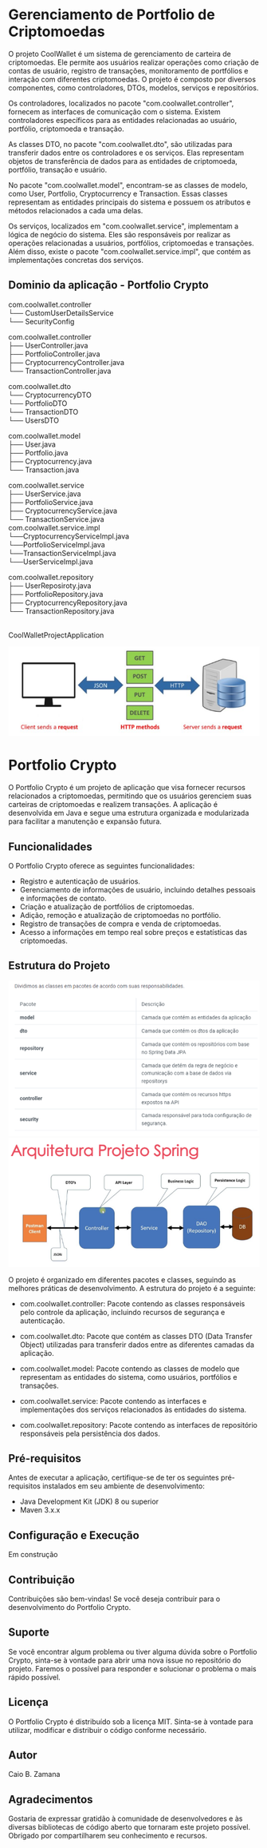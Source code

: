 # Gerenciamento de Portfolio de Criptomoedas

O projeto CoolWallet é um sistema de gerenciamento de carteira de criptomoedas. Ele permite aos usuários realizar operações como criação de contas de usuário, registro de transações, monitoramento de portfólios e interação com diferentes criptomoedas. O projeto é composto por diversos componentes, como controladores, DTOs, modelos, serviços e repositórios.

Os controladores, localizados no pacote "com.coolwallet.controller", fornecem as interfaces de comunicação com o sistema. Existem controladores específicos para as entidades relacionadas ao usuário, portfólio, criptomoeda e transação.

As classes DTO, no pacote "com.coolwallet.dto", são utilizadas para transferir dados entre os controladores e os serviços. Elas representam objetos de transferência de dados para as entidades de criptomoeda, portfólio, transação e usuário.

No pacote "com.coolwallet.model", encontram-se as classes de modelo, como User, Portfolio, Cryptocurrency e Transaction. Essas classes representam as entidades principais do sistema e possuem os atributos e métodos relacionados a cada uma delas.

Os serviços, localizados em "com.coolwallet.service", implementam a lógica de negócio do sistema. Eles são responsáveis por realizar as operações relacionadas a usuários, portfólios, criptomoedas e transações. Além disso, existe o pacote "com.coolwallet.service.impl", que contém as implementações concretas dos serviços.

## Dominio da aplicação - Portfolio Crypto

com.coolwallet.controller<br>
└── CustomUserDetailsService<br>
└── SecurityConfig<br>

com.coolwallet.controller<br>
├── UserController.java<br>
├── PortfolioController.java<br>
├── CryptocurrencyController.java<br>
└── TransactionController.java<br>

com.coolwallet.dto<br>
└── CryptocurrencyDTO <br>
└── PortfolioDTO<br>
└── TransactionDTO<br>
└── UsersDTO<br>


com.coolwallet.model<br>
├── User.java<br>
├── Portfolio.java<br>
├── Cryptocurrency.java<br>
└── Transaction.java<br>


com.coolwallet.service<br>
├── UserService.java<br>
├── PortfolioService.java<br>
├── CryptocurrencyService.java<br>
└── TransactionService.java<br>
com.coolwallet.service.impl <br>
    └──CryptocurrencyServiceImpl.java<br>
    └──PortfolioServiceImpl.java<br>
    └──TransactionServiceImpl.java<br>
    └──UserServiceImpl.java<br>

com.coolwallet.repository<br>
├── UserReposiroty.java<br>
├── PortfolioRepository.java<br>
├── CryptocurrencyRepository.java<br>
└── TransactionRepository.java<br>

<br>CoolWalletProjectApplication<br>

![img_1.png](imgs/img_1.png)



# Portfolio Crypto
O Portfolio Crypto é um projeto de aplicação que visa fornecer recursos relacionados a criptomoedas, permitindo que os usuários gerenciem suas carteiras de criptomoedas e realizem transações. A aplicação é desenvolvida em Java e segue uma estrutura organizada e modularizada para facilitar a manutenção e expansão futura.

## Funcionalidades
O Portfolio Crypto oferece as seguintes funcionalidades:

* Registro e autenticação de usuários.
* Gerenciamento de informações de usuário, incluindo detalhes pessoais e informações de contato.
* Criação e atualização de portfólios de criptomoedas.
* Adição, remoção e atualização de criptomoedas no portfólio.
* Registro de transações de compra e venda de criptomoedas.
* Acesso a informações em tempo real sobre preços e estatísticas das criptomoedas.
## Estrutura do Projeto
![img.png](imgs/img.png)
![img_2.png](imgs/img_2.png)

O projeto é organizado em diferentes pacotes e classes, seguindo as melhores práticas de desenvolvimento. A estrutura do projeto é a seguinte:

* com.coolwallet.controller: Pacote contendo as classes responsáveis pelo controle da aplicação, incluindo recursos de segurança e autenticação.

* com.coolwallet.dto: Pacote que contém as classes DTO (Data Transfer Object) utilizadas para transferir dados entre as diferentes camadas da aplicação.

* com.coolwallet.model: Pacote contendo as classes de modelo que representam as entidades do sistema, como usuários, portfólios e transações.

* com.coolwallet.service: Pacote contendo as interfaces e implementações dos serviços relacionados às entidades do sistema.

* com.coolwallet.repository: Pacote contendo as interfaces de repositório responsáveis pela persistência dos dados.

## Pré-requisitos
Antes de executar a aplicação, certifique-se de ter os seguintes pré-requisitos instalados em seu ambiente de desenvolvimento:

* Java Development Kit (JDK) 8 ou superior
* Maven 3.x.x
## Configuração e Execução
Em construção

## Contribuição
Contribuições são bem-vindas! Se você deseja contribuir para o desenvolvimento do Portfolio Crypto.

## Suporte
Se você encontrar algum problema ou tiver alguma dúvida sobre o Portfolio Crypto, sinta-se à vontade para abrir uma nova issue no repositório do projeto. Faremos o possível para responder e solucionar o problema o mais rápido possível.

## Licença
O Portfolio Crypto é distribuído sob a licença MIT. Sinta-se à vontade para utilizar, modificar e distribuir o código conforme necessário.

## Autor

Caio B. Zamana

## Agradecimentos
Gostaria de expressar gratidão à comunidade de desenvolvedores e às diversas bibliotecas de código aberto que tornaram este projeto possível. Obrigado por compartilharem seu conhecimento e recursos.
